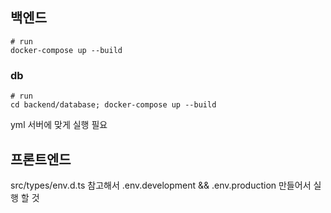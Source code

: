 ## 백엔드

```
# run
docker-compose up --build
```

### db
```
# run
cd backend/database; docker-compose up --build
```


yml 서버에 맞게 실행 필요

## 프론트엔드

src/types/env.d.ts 참고해서 .env.development && .env.production 만들어서 실행 할 것

